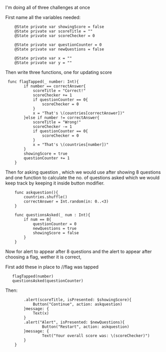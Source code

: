 I'm doing all of three challenges at once


First name all the variables needed: 
```
    @State private var showingScore = false
    @State private var scoreTitle = ""
    @State private var scoreChecker = 0

    @State private var questionCounter = 0
    @State private var newQuestions = false

    @State private var x = ""
    @State private var y = ""

```

Then write three functions, one for updating score 
```
 func flagTapped(_ number: Int){
        if number == correctAnswer{
            scoreTitle = "Correct!"
            scoreChecker += 1
            if questionCounter == 0{
                scoreChecker = 0
            }
            x = "That's \(countries[correctAnswer])"
        }else if number != correctAnswer{
            scoreTitle = "Wrong!"
            scoreChecker -= 1
            if questionCounter == 0{
                scoreChecker = 0
            }
            x = "That's \(countries[number])"
        }
        showingScore = true
        questionCounter += 1
    }
```

Then for asking question , which we would use after showing 8 questions and one function to calculate the no. of questions asked which we would keep track by keeping it inside button modifier.

```
    func askquestion(){
        countries.shuffle()
        correctAnswer = Int.random(in: 0..<3)
    }
    
    func questionsAsked(_ num : Int){
        if num == 8{
            questionCounter = 0
            newQuestions = true
            showingScore = false
        }
    }
```

Now for alert to appear after 8 questions and the alert to appear after choosing a flag, wether it is correct,

First add these in place to //flag was tapped
```
   flagTapped(number)
   questionsAsked(questionCounter)
```

Then:
```
        .alert(scoreTitle, isPresented: $showingScore){
            Button("Continue", action: askquestion)
        }message: {
            Text(x)
        }
        .alert("Alert", isPresented: $newQuestions){
                Button("Restart", action: askquestion)
        }message: {
                Text("Your overall score was: \(scoreChecker)")
        }
    }

```


